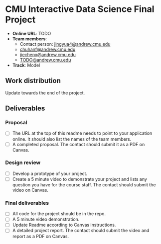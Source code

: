 # CMU Interactive Data Science Final Project

* **Online URL**: TODO
* **Team members**:
  * Contact person: jingyua4@andrew.cmu.edu
  * chuhanf@andrew.cmu.edu
  * jiechenx@andrew.cmu.edu
  * TODO@andrew.cmu.edu
* **Track**: Model

## Work distribution

Update towards the end of the project.

## Deliverables

### Proposal

- [ ] The URL at the top of this readme needs to point to your application online. It should also list the names of the team members.
- [ ] A completed proposal. The contact should submit it as a PDF on Canvas.

### Design review

- [ ] Develop a prototype of your project.
- [ ] Create a 5 minute video to demonstrate your project and lists any question you have for the course staff. The contact should submit the video on Canvas.

### Final deliverables

- [ ] All code for the project should be in the repo.
- [ ] A 5 minute video demonstration.
- [ ] Update Readme according to Canvas instructions.
- [ ] A detailed project report. The contact should submit the video and report as a PDF on Canvas.
